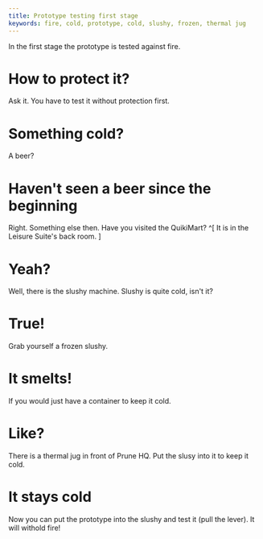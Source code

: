 ```yaml
---
title: Prototype testing first stage
keywords: fire, cold, prototype, cold, slushy, frozen, thermal jug
---
```


In the first stage the prototype is tested against fire.

# How to protect it?
Ask it. You have to test it without protection first.

# Something cold?
A beer?

# Haven't seen a beer since the beginning
Right. Something else then. Have you visited the QuikiMart? ^[ It is in the Leisure Suite's back room. ]

# Yeah?
Well, there is the slushy machine. Slushy is quite cold, isn't it?

# True!
Grab yourself a frozen slushy.

# It smelts!
If you would just have a container to keep it cold.

# Like?
There is a thermal jug in front of Prune HQ. Put the slusy into it to keep it cold.

# It stays cold
Now you can put the prototype into the slushy and test it (pull the lever). It will withold fire!
